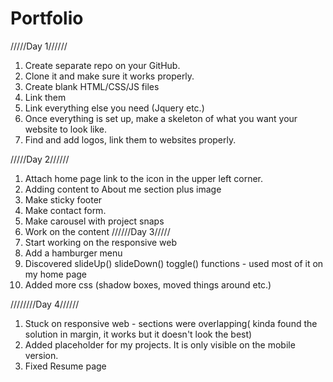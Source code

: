 # Portfolio

/////Day 1//////
1. Create separate repo on your GitHub.
2. Clone it and make sure it works properly.
3. Create blank HTML/CSS/JS files
4. Link them
5. Link everything else you need (Jquery etc.)
6. Once everything is set up, make a skeleton of what you want your website to look like.
7. Find and add logos, link them to websites properly.

/////Day 2//////
1. Attach home page link to the icon in the upper left corner.
2. Adding content to About me section plus image
3. Make sticky footer
4. Make contact form.
5. Make carousel with project snaps
6. Work on the content
//////Day 3/////
1. Start working on the responsive web
2. Add a hamburger menu
3. Discovered slideUp() slideDown() toggle() functions - used most of it on my home page
4. Added more css (shadow boxes, moved things around etc.)

////////Day 4//////

1. Stuck on responsive web - sections were overlapping( kinda found the solution in margin, it works but it doesn't look the best)
2. Added placeholder for my projects. It is only visible on the  mobile version.
3. Fixed Resume page